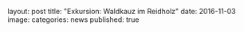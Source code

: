 layout: post
title:  "Exkursion: Waldkauz im Reidholz"
date:   2016-11-03
image: 
categories: news
published: true
